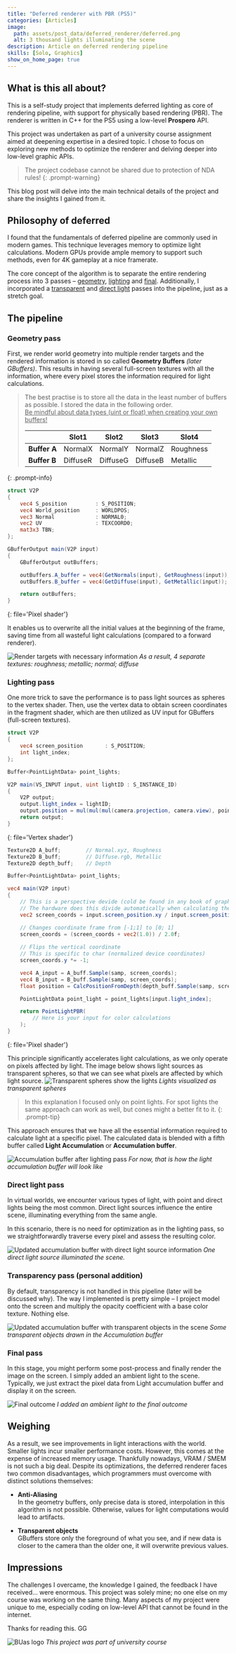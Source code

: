 ```yaml
---
title: "Deferred renderer with PBR (PS5)"
categories: [Articles]
image:
  path: assets/post_data/deferred_renderer/deferred.png
  alt: 3 thousand lights illuminating the scene
description: Article on deferred rendering pipeline
skills: [Solo, Graphics]
show_on_home_page: true
---
```



## What is this all about?

This is a self-study project that implements deferred lighting as core of rendering pipeline, with support for physically based rendering (PBR). The renderer is written in C++ for the PS5 using a low-level **Prospero** API.

This project was undertaken as part of a university course assignment aimed at deepening expertise in a desired topic. I chose to focus on exploring new methods to optimize the renderer and delving deeper into low-level graphic APIs.

> The project codebase cannot be shared due to protection of NDA rules!
{: .prompt-warning}

This blog post will delve into the main technical details of the project and share the insights I gained from it.

## Philosophy of deferred

I found that the fundamentals of deferred pipeline are commonly used in modern games. This technique leverages memory to optimize light calculations. Modern GPUs provide ample memory to support such methods, even for 4K gameplay at a nice framerate.

The core concept of the algorithm is to separate the entire rendering process into 3 passes – [geometry](#geometry-pass), [lighting](#lighting-pass) and [final](#final-pass). Additionally, I incorporated a [transparent](#transparency-pass-personal-addition) and [direct light](#direct-light-pass) passes into the pipeline, just as a stretch goal.

## The pipeline

### Geometry pass
First, we render world geometry into multiple render targets and the rendered information is stored in so called **Geometry Buffers** *(later GBuffers)*. This results in having several full-screen textures with all the information, where every pixel stores the information required for light calculations.

> The best practise is to store all the data in the least number of buffers as possible. I stored the data in the following order.\
> <u>Be mindful about data types (uint or float) when creating your own buffers!</u>
>
> |  | Slot1 | Slot2 | Slot3 | Slot4 |
> | ------ | ----- | ----- | ----- | ----- |
> | **Buffer A** | NormalX | NormalY | NormalZ | Roughness |
> | **Buffer B** | DiffuseR | DiffuseG | DiffuseB | Metallic |
{: .prompt-info}

```glsl
struct V2P
{
	vec4 S_position         : S_POSITION;
	vec4 World_position     : WORLDPOS;
	vec3 Normal             : NORMAL0;
	vec2 UV                 : TEXCOORD0;
	mat3x3 TBN;
};

GBufferOutput main(V2P input)
{
	GBufferOutput outBuffers;

	outBuffers.A_buffer = vec4(GetNormals(input), GetRoughness(input));
	outBuffers.B_buffer = vec4(GetDiffuse(input), GetMetallic(input));

	return outBuffers;
}
```
{: file='Pixel shader'}

It enables us to overwrite all the initial values at the beginning of the frame, saving time from all wasteful light calculations (compared to a forward renderer).

![Render targets with necessary information](../assets/post_data/deferred_renderer/Picture1.jpg)
*As a result, 4 separate textures: roughness; metallic; normal; diffuse*

### Lighting pass
One more trick to save the performance is to pass light sources as spheres to the vertex shader. Then, use the vertex data to obtain screen coordinates in the fragment shader, which are then utilized as UV input for GBuffers (full-screen textures).

```glsl
struct V2P
{
	vec4 screen_position       : S_POSITION;
	int light_index;
};

Buffer<PointLightData> point_lights;

V2P main(VS_INPUT input, uint lightID : S_INSTANCE_ID)
{
	V2P output;
	output.light_index = lightID;
	output.position = mul(mul(mul(camera.projection, camera.view), point_lights[lightID].transform), float4(input.position, 1.0));
	return output;
}
```
{: file='Vertex shader'}

```glsl
Texture2D A_buff;        // Normal.xyz, Roughness
Texture2D B_buff;        // Diffuse.rgb, Metallic
Texture2D depth_buff;    // Depth

Buffer<PointLightData> point_lights;

vec4 main(V2P input)
{
	// This is a perspective devide (cold be found in any book of graphics in the first chapter)
	// The hardware does this divide automatically when calculating the fragment location on the screen
	vec2 screen_coords = input.screen_position.xy / input.screen_position.w;

	// Changes coordinate frame from [-1;1] to [0; 1]
	screen_coords = (screen_coords + vec2(1.0)) / 2.0f;
	
	// Flips the vertical coordinate
	// This is specific to char (normalized device coordinates)
	screen_coords.y *= -1;

	vec4 A_input = A_buff.Sample(samp, screen_coords);
	vec4 B_input = B_buff.Sample(samp, screen_coords);
	float position = CalcPositionFromDepth(depth_buff.Sample(samp, screen_coords), screen_coords.xy);

	PointLightData point_light = point_lights[input.light_index];

	return PointLightPBR(
		// Here is your input for color calculations
	);
}
```
{: file='Pixel shader'}

This principle significantly accelerates light calculations, as we only operate on pixels affected by light. The image below shows light sources as transparent spheres, so that we can see what pixels are affected by which light source.
![Transparent spheres show the lights](../assets/post_data/deferred_renderer/light-sources.png)
*Lights visualized as transparent spheres*

> In this explanation I focused only on point lights. For spot lights the same approach can work as well, but cones might a better fit to it.
{: .prompt-tip} 

This approach ensures that we have all the essential information required to calculate light at a specific pixel. The calculated data is blended with a fifth buffer called **Light Accumulation** or **Accumulation buffer**.

![Accumulation buffer after lighting pass](../assets/post_data/deferred_renderer/Picture2.png)
*For now, that is how the light accumulation buffer will look like*

### Direct light pass
In virtual worlds, we encounter various types of light, with point and direct lights being the most common. Direct light sources influence the entire scene, illuminating everything from the same angle.

In this scenario, there is no need for optimization as in the lighting pass, so we straightforwardly traverse every pixel and assess the resulting color.

![Updated accumulation buffer with direct light source information](../assets/post_data/deferred_renderer/Picture3.png)
*One direct light source illuminated the scene.*

### Transparency pass (personal addition)
By default, transparency is not handled in this pipeline (later will be discussed why). The way I implemented is pretty simple – I project model onto the screen and multiply the opacity coefficient with a base color texture. Nothing else.

![Updated accumulation buffer with transparent objects in the scene](../assets/post_data/deferred_renderer/Picture4.png)
*Some transparent objects drawn in the Accumulation buffer*

### Final pass
In this stage, you might perform some post-process and finally render the image on the screen. I simply added an ambient light to the scene. Typically, we just extract the pixel data from Light accumulation buffer and display it on the screen.

![Final outcome](../assets/post_data/deferred_renderer/Picture5.png)
*I added an ambient light to the final outcome*



## Weighing 
As a result, we see improvements in light interactions with the world. Smaller lights incur smaller performance costs. However, this comes at the expense of increased memory usage. Thankfully nowadays, VRAM / SMEM is not such a big deal. Despite its optimizations, the deferred renderer faces two common disadvantages, which programmers must overcome with distinct solutions themselves:

- **Anti-Aliasing**\
In the geometry buffers, only precise data is stored, interpolation in this algorithm is not possible. Otherwise, values for light computations would lead to artifacts.

- **Transparent objects**\
GBuffers store only the foreground of what you see, and if new data is closer to the camera than the older one, it will overwrite previous values.



## Impressions
The challenges I overcame, the knowledge I gained, the feedback I have received… were enormous. This project was solely mine; no one else on my course was working on the same thing. Many aspects of my project were unique to me, especially coding on low-level API that cannot be found in the internet.

Thanks for reading this. GG

![BUas logo](../assets/post_data/deferred_renderer/buas-logo.png)
*This project was part of university course*